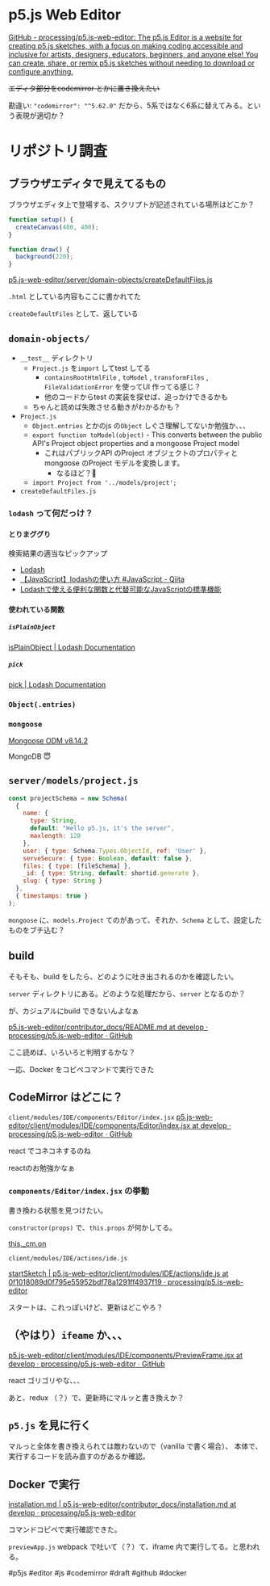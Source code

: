# p5.js Web Editor

[GitHub - processing/p5.js-web-editor: The p5.js Editor is a website for creating p5.js sketches, with a focus on making coding accessible and inclusive for artists, designers, educators, beginners, and anyone else! You can create, share, or remix p5.js sketches without needing to download or configure anything.](https://github.com/processing/p5.js-web-editor)

~~エディタ部分をcodemirror とかに置き換えたい~~

勘違い: `"codemirror": "^5.62.0"` だから、5系ではなく6系に替えてみる。という表現が適切か？


# リポジトリ調査

## ブラウザエディタで見えてるもの

ブラウザエディタ上で登場する、スクリプトが記述されている場所はどこか？

```js
function setup() {
  createCanvas(400, 400);
}

function draw() {
  background(220);
}
```

[p5.js-web-editor/server/domain-objects/createDefaultFiles.js](https://github.com/processing/p5.js-web-editor/blob/develop/server/domain-objects/createDefaultFiles.js "createDefaultFiles.js")


`.html` としている内容もここに書かれてた


`createDefaultFiles` として、返している

## `domain-objects/`

- `__test__` ディレクトリ
  - `Project.js` を`import` してtest してる
    - `containsRootHtmlFile` , `toModel` , `transformFiles` , `FileValidationError` を使ってUI 作ってる感じ？
    - 他のコードからtest の実装を探せば、追っかけできるかも
  - ちゃんと読めば失敗させる動きがわかるかも？
- `Project.js`
  - `Object.entries` とかのjs の`Object` しぐさ理解してないか勉強か、、、
  - `export function toModel(object)`
    - This converts between the public API's Project object properties and a mongoose Project model
    - これはパブリックAPI のProject オブジェクトのプロパティとmongoose のProject モデルを変換します。
      - なるほど？🤔
  - `import Project from '../models/project';`
- `createDefaultFiles.js`


### `lodash` って何だっけ？

#### とりまググり

検索結果の適当なピックアップ

- [Lodash](https://lodash.com/)
- [【JavaScript】lodashの使い方 #JavaScript - Qiita](https://qiita.com/sosomuse/items/a08e28def541c28458a0)
- [Lodashで使える便利な関数と代替可能なJavaScriptの標準機能](https://zenn.dev/cti1650/articles/lodash_functions)

#### 使われている関数

##### `isPlainObject`

[isPlainObject | Lodash Documentation](https://lodash.com/docs/4.17.15#isPlainObject)

##### `pick`

[pick | Lodash Documentation](https://lodash.com/docs/4.17.15#pick)

### `Object(.entries)`


### `mongoose`

[Mongoose ODM v8.14.2](https://mongoosejs.com/)

MongoDB 😇

## `server/models/project.js`


```js
const projectSchema = new Schema(
  {
    name: {
      type: String,
      default: "Hello p5.js, it's the server",
      maxlength: 128
    },
    user: { type: Schema.Types.ObjectId, ref: 'User' },
    serveSecure: { type: Boolean, default: false },
    files: { type: [fileSchema] },
    _id: { type: String, default: shortid.generate },
    slug: { type: String }
  },
  { timestamps: true }
);
```
`mongoose` に、`models.Project` てのがあって、それか、`Schema` として、設定したものをブチ込む？


## build 

そもそも、build をしたら、どのように吐き出されるのかを確認したい。

`server` ディレクトリにある。どのような処理だから、`server` となるのか？

が、カジュアルにbuild できないんよなぁ


[p5.js-web-editor/contributor_docs/README.md at develop · processing/p5.js-web-editor · GitHub](https://github.com/processing/p5.js-web-editor/blob/develop/contributor_docs/README.md)

ここ読めば、いろいろと判明するかな？


一応、Docker をコピペコマンドで実行できた

## CodeMirror はどこに？


`client/modules/IDE/components/Editor/index.jsx`
[p5.js-web-editor/client/modules/IDE/components/Editor/index.jsx at develop · processing/p5.js-web-editor · GitHub](https://github.com/processing/p5.js-web-editor/blob/develop/client/modules/IDE/components/Editor/index.jsx)


react でコネコネするのね

reactのお勉強かなぁ


### `components/Editor/index.jsx` の挙動


書き換わる状態を見つけたい。

`constructor(props)` で、`this.props` が何かしてる。

[this._cm.on](https://github.com/processing/p5.js-web-editor/blob/c175c1c8d21915b7a0838795cd25bf5f3ab05a96/client/modules/IDE/components/Editor/index.jsx#L191)


`client/modules/IDE/actions/ide.js`

[startSketch | p5.js-web-editor/client/modules/IDE/actions/ide.js at 0f1018089d0f795e55952bdf78a1291ff4937f19 · processing/p5.js-web-editor](https://github.com/processing/p5.js-web-editor/blob/0f1018089d0f795e55952bdf78a1291ff4937f19/client/modules/IDE/actions/ide.js#L251)


スタートは、これっぽいけど、更新はどこやろ？


## （やはり）`ifeame` か、、、

[p5.js-web-editor/client/modules/IDE/components/PreviewFrame.jsx at develop · processing/p5.js-web-editor · GitHub](https://github.com/processing/p5.js-web-editor/blob/develop/client/modules/IDE/components/PreviewFrame.jsx)


react ゴリゴリやな、、、


あと、redux （？）で、更新時にマルッと書き換えか？

## `p5.js` を見に行く

マルっと全体を書き換えられては敵わないので（vanilla で書く場合）、
本体で、実行するコードを読み直すのがあるか確認。


## Docker で実行

[installation.md | p5.js-web-editor/contributor_docs/installation.md at develop · processing/p5.js-web-editor](https://github.com/processing/p5.js-web-editor/blob/develop/contributor_docs/installation.md)

コマンドコピペで実行確認できた。

`previewApp.js` webpack で吐いて（？）て、iframe 内で実行してる。と思われる。




#p5js #editor #js #codemirror #draft #github #docker
